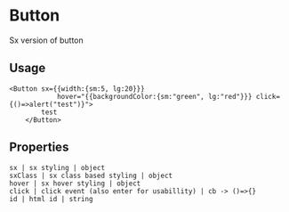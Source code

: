# Button

Sx version of button

## Usage
```markup
<Button sx={{width:{sm:5, lg:20}}}
            hover="{{backgroundColor:{sm:"green", lg:"red"}}} click={()=>alert("test")}">
        test
    </Button>
```

## Properties
```properties
sx | sx styling | object
sxClass | sx class based styling | object
hover | sx hover styling | object
click | click event (also enter for usabillity) | cb -> ()=>{}
id | html id | string
```
